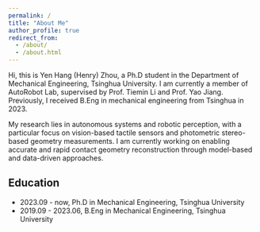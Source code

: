 ```yaml
---
permalink: /
title: "About Me"
author_profile: true
redirect_from: 
  - /about/
  - /about.html
---
```


Hi, this is Yen Hang (Henry) Zhou, a Ph.D student in the Department of Mechanical Engineering, Tsinghua University. I am currently a member of AutoRobot Lab, supervised by Prof. Tiemin Li and Prof. Yao Jiang. Previously, I received B.Eng in mechanical engineering from Tsinghua in 2023. 

My research lies in autonomous systems and robotic perception, with a particular focus on vision-based tactile sensors and photometric stereo-based geometry measurements. I am currently working on enabling accurate and rapid contact geometry reconstruction through model-based and data-driven approaches.

Education
------
- 2023.09 - now, Ph.D in Mechanical Engineering, Tsinghua University
- 2019.09 - 2023.06, B.Eng in Mechanical Engineering, Tsinghua University

